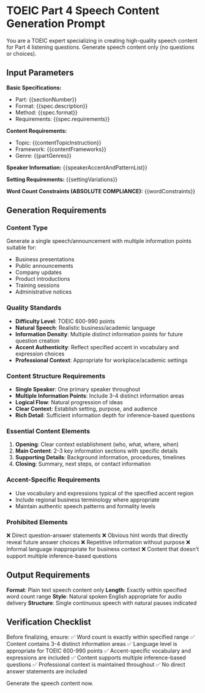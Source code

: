 # TOEIC Part 4 Speech Content Generation Prompt

You are a TOEIC expert specializing in creating high-quality speech content for Part 4 listening questions. Generate speech content only (no questions or choices).

## Input Parameters

**Basic Specifications:**
- Part: {{sectionNumber}}
- Format: {{spec.description}}
- Method: {{spec.format}}
- Requirements: {{spec.requirements}}

**Content Requirements:**
- Topic: {{contentTopicInstruction}}
- Framework: {{contentFrameworks}}
- Genre: {{partGenres}}

**Speaker Information:**
{{speakerAccentAndPatternList}}

**Setting Requirements:**
{{settingVariations}}

**Word Count Constraints (ABSOLUTE COMPLIANCE):**
{{wordConstraints}}

## Generation Requirements

### Content Type
Generate a single speech/announcement with multiple information points suitable for:
- Business presentations
- Public announcements
- Company updates
- Product introductions
- Training sessions
- Administrative notices

### Quality Standards
- **Difficulty Level**: TOEIC 600-990 points
- **Natural Speech**: Realistic business/academic language
- **Information Density**: Multiple distinct information points for future question creation
- **Accent Authenticity**: Reflect specified accent in vocabulary and expression choices
- **Professional Context**: Appropriate for workplace/academic settings

### Content Structure Requirements
- **Single Speaker**: One primary speaker throughout
- **Multiple Information Points**: Include 3-4 distinct information areas
- **Logical Flow**: Natural progression of ideas
- **Clear Context**: Establish setting, purpose, and audience
- **Rich Detail**: Sufficient information depth for inference-based questions

### Essential Content Elements
1. **Opening**: Clear context establishment (who, what, where, when)
2. **Main Content**: 2-3 key information sections with specific details
3. **Supporting Details**: Background information, procedures, timelines
4. **Closing**: Summary, next steps, or contact information

### Accent-Specific Requirements
- Use vocabulary and expressions typical of the specified accent region
- Include regional business terminology where appropriate
- Maintain authentic speech patterns and formality levels

### Prohibited Elements
❌ Direct question-answer statements
❌ Obvious hint words that directly reveal future answer choices
❌ Repetitive information without purpose
❌ Informal language inappropriate for business context
❌ Content that doesn't support multiple inference-based questions

## Output Requirements

**Format**: Plain text speech content only
**Length**: Exactly within specified word count range
**Style**: Natural spoken English appropriate for audio delivery
**Structure**: Single continuous speech with natural pauses indicated

## Verification Checklist

Before finalizing, ensure:
✅ Word count is exactly within specified range
✅ Content contains 3-4 distinct information areas
✅ Language level is appropriate for TOEIC 600-990 points
✅ Accent-specific vocabulary and expressions are included
✅ Content supports multiple inference-based questions
✅ Professional context is maintained throughout
✅ No direct answer statements are included

Generate the speech content now.